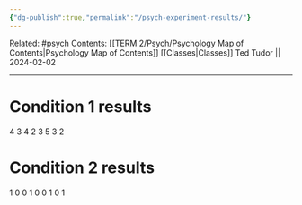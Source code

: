 ```yaml
---
{"dg-publish":true,"permalink":"/psych-experiment-results/"}
---
```


Related: #psych
Contents: [[TERM 2/Psych/Psychology Map of Contents\|Psychology Map of Contents]]
[[Classes\|Classes]]
Ted Tudor || 2024-02-02
***
# Condition 1 results
4
3
4
2
3
5
3
2
# Condition 2 results 
1
0
0
1
0
0
1
0
1

